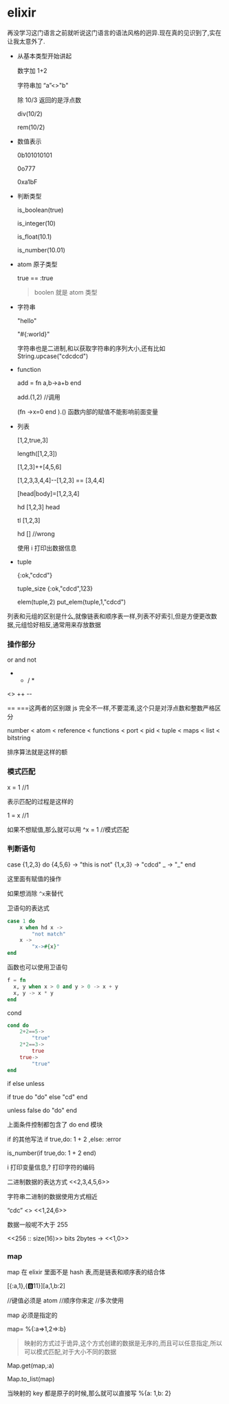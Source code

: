 # elixir

再没学习这门语言之前就听说这门语言的语法风格的迥异.现在真的见识到了,实在让我太意外了.

-   从基本类型开始讲起

    数字加 1+2

    字符串加 “a”<>"b"

    除 10/3 返回的是浮点数

    div(10/2)

    rem(10/2)

-   数值表示

    0b101010101

    0o777

    0xa1bF

-   判断类型

    is_boolean(true)

    is_integer(10)

    is_float(10.1)

    is_number(10.01)

-   atom 原子类型

    true == :true

    > boolen 就是 atom 类型

-   字符串

    "hello"

    "#{:world}"

    字符串也是二进制,和以获取字符串的序列大小,还有比如 String.upcase("cdcdcd")

-   function

    add = fn a,b->a+b end

    add.(1,2) //调用

    (fn ->x=0 end ).()
    函数内部的赋值不能影响前面变量

-   列表

    [1,2,true,3]

    length([1,2,3])

    [1,2,3]++[4,5,6]

    [1,2,3,3,4,4]--[1,2,3] == [3,4,4]

    [head|body]=[1,2,3,4]

    hd [1,2,3] head

    tl [1,2,3]

    hd [] //wrong

    使用 i 打印出数据信息

-   tuple

    {:ok,"cdcd"}

    tuple_size {:ok,"cdcd",123}

    elem(tuple,2) put_elem(tuple,1,"cdcd")

列表和元组的区别是什么,就像链表和顺序表一样,列表不好索引,但是方便更改数据,元组恰好相反,通常用来存放数据

### 操作部分

or and not

-   -   / \*

<> ++ --

== ===这两者的区别跟 js 完全不一样,不要混淆,这个只是对浮点数和整数严格区分

number < atom < reference < functions < port < pid < tuple < maps < list < bitstring

排序算法就是这样的额

### 模式匹配

x = 1 //1

表示匹配的过程是这样的

1 = x //1

如果不想赋值,那么就可以用 ^x = 1 //模式匹配

### 判断语句

case {1,2,3} do
{4,5,6} ->
"this is not"
{1,x,3} ->
"cdcd"
_ ->
"_"
end

这里面有赋值的操作

如果想消除
`^x`来替代

卫语句的表达式

```elixir
case 1 do
    x when hd x ->
        "not match"
    x ->
        "x->#{x}"
end
```

函数也可以使用卫语句

```elixir
f = fn
  x, y when x > 0 and y > 0 -> x + y
  x, y -> x * y
end
```

cond

```elixir
cond do
    2+2==5->
        "true"
    2*2==3->
        true
    true->
        "true"
end
```

if else unless

if true do
"do"
else
"cd"
end

unless false do
"do"
end

上面条件控制都包含了 do end 模块

if 的其他写法
if true,do: 1 + 2 ,else: :error

is_number(if true,do: 1 + 2 end)

i 打印变量信息,? 打印字符的编码

二进制数据的表达方式
<<2,3,4,5,6>>

字符串二进制的数据使用方式相近

“cdc” <> <<1,24,6>>

数据一般呢不大于 255

<<256 :: size(16)>> bits 2bytes -> <<1,0>>

### map

map 在 elixir 里面不是 hash 表,而是链表和顺序表的结合体

[{:a,1},{:b:11}][a,1,b:2]

//键值必须是 atom
//顺序你来定
//多次使用

map 必须是指定的

map= %{:a=>1,2=>:b}

> 映射的方式过于诡异,这个方式创建的数据是无序的,而且可以任意指定,所以可以模式匹配,对于大小不同的数据

Map.get(map,:a)

Map.to_list(map)

当映射的 key 都是原子的时候,那么就可以直接写 %{a: 1,b: 2}
